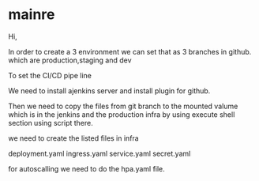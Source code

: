 # mainre

Hi,

In order to create a 3 environment we can set that as 3 branches in github. which are production,staging and dev

To set the CI/CD pipe line

We need to install ajenkins server and install plugin for github.

Then we need to copy the files from  git branch to the mounted valume which is in the jenkins and the production infra by using execute shell section using script there.

we need to create the listed files in infra

deployment.yaml
ingress.yaml
service.yaml
secret.yaml

for autoscalling we need to do the hpa.yaml file.
